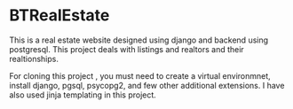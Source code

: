# BTRealEstate
This is a real estate website designed using django and backend using postgresql. This project deals with listings and realtors and their realtionships.

For cloning this project , you must need to create a virtual environmnet, install django, pgsql, psycopg2, and few other additional extensions.
I have also used jinja templating in this project.
